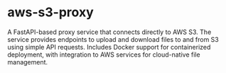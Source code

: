 # aws-s3-proxy
A FastAPI-based proxy service that connects directly to AWS S3. The service provides endpoints to upload and download files to and from S3 using simple API requests. Includes Docker support for containerized deployment, with integration to AWS services for cloud-native file management.
